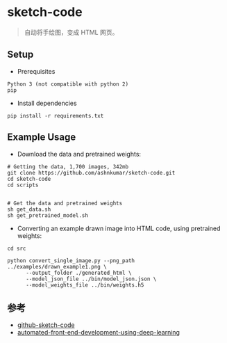 # sketch-code
>自动将手绘图，变成 HTML 网页。

## Setup
- Prerequisites
```
Python 3 (not compatible with python 2)
pip
```

- Install dependencies
```
pip install -r requirements.txt
```

## Example Usage

- Download the data and pretrained weights:

```
# Getting the data, 1,700 images, 342mb
git clone https://github.com/ashnkumar/sketch-code.git
cd sketch-code
cd scripts


# Get the data and pretrained weights
sh get_data.sh
sh get_pretrained_model.sh
```

- Converting an example drawn image into HTML code, using pretrained weights:
```
cd src

python convert_single_image.py --png_path ../examples/drawn_example1.png \
      --output_folder ./generated_html \
      --model_json_file ../bin/model_json.json \
      --model_weights_file ../bin/weights.h5
```

## 参考
- [github-sketch-code](https://github.com/ashnkumar/sketch-code)
- [automated-front-end-development-using-deep-learning](https://blog.insightdatascience.com/automated-front-end-development-using-deep-learning-3169dd086e82)
